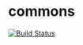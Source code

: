 # commons

[![Build Status](https://dev.azure.com/queo-commons/Commons-OpenSource/_apis/build/status/queoGmbH.csharp-commons?branchName=main)](https://dev.azure.com/queo-commons/Commons-OpenSource/_build/latest?definitionId=1&branchName=main)

